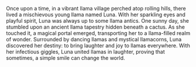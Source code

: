 Once upon a time, in a vibrant llama village perched atop rolling hills, there lived a mischievous young llama named Luna. With her sparkling eyes and playful spirit, Luna was always up to some llama antics. One sunny day, she stumbled upon an ancient llama tapestry hidden beneath a cactus. As she touched it, a magical portal emerged, transporting her to a llama-filled realm of wonder. Surrounded by dancing llamas and mystical llamacorns, Luna discovered her destiny: to bring laughter and joy to llamas everywhere. With her infectious giggles, Luna united llamas in laughter, proving that sometimes, a simple smile can change the world.
